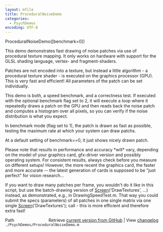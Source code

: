 ```yaml
---
layout: mfile
title: ProceduralNoiseDemo
categories:
  - PsychDemos
encoding: UTF-8
---
```


ProceduralNoiseDemo([benchmark=0])

This demo demonstrates fast drawing of noise patches via use of
procedural texture mapping. It only works on hardware with support for
the GLSL shading language, vertex- and fragment-shaders.

Patches are not encoded into a texture, but instead a little algorithm -
a procedural texture shader - is executed on the graphics processor
(GPU). This is very fast and efficient! All parameters of the patch can
be set individually.

This demo is both, a speed benchmark, and a correctness test. If executed
with the optional benchmark flag set to 2, it will execute a loop where
it repeatedly draws a patch on the GPU and then reads back the noise
patch and computes a histogram over all pixels, so you can verify if the
noise distribution is what you expect.

In benchmark mode (flag set to 1), the patch is drawn as fast as
possible, testing the maximum rate at which your system can draw patchs.

At a default setting of benchmark==0, it just shows nicely drawn patch.

Please note that results in performance and accuracy \*will\* vary,
depending on the model of your graphics card, gfx-driver version and
possibly operating system. For consistent results, always check before
you measure on different setups! However, the more recent the graphics
card, the faster and more accurate -- the latest generation of cards is
supposed to be "just perfect" for vision research...

If you want to draw many patches per frame, you wouldn't do it like in
this script, but use the batch-drawing version of [Screen](/docs/Screen)('DrawTextures',
...) instead, as demonstrated, e.g., in DrawingSpeedTest.m. That way you
could submit the specs (parameters) of all patches in one single matrix
via one single [Screen](/docs/Screen)('DrawTextures'); call - this is more efficient and
therefore extra fast!



<div class="code_header" style="text-align:right;">
  <span style="float:left;">Path&nbsp;&nbsp;</span> <span class="counter">Retrieve <a href=
  "https://raw.github.com/Psychtoolbox-3/Psychtoolbox-3/beta/./PsychDemos/ProceduralNoiseDemo.m">current version from GitHub</a> | View <a href=
  "https://github.com/Psychtoolbox-3/Psychtoolbox-3/commits/beta/./PsychDemos/ProceduralNoiseDemo.m">changelog</a></span>
</div>
<div class="code">
  <code>./PsychDemos/ProceduralNoiseDemo.m</code>
</div>
